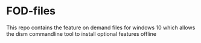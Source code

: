 # FOD-files

This repo contains the feature on demand files for windows 10 which allows the dism commandline tool to install optional features offline